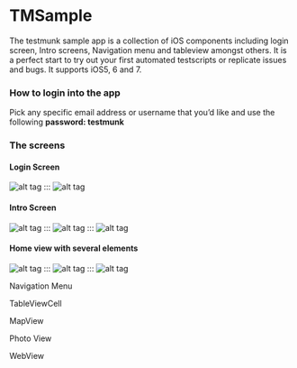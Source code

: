 TMSample
========

The testmunk sample app is a collection of iOS components including login screen, Intro screens, Navigation menu and tableview amongst others. It is a perfect start to try out your first automated testscripts or replicate issues and bugs. It supports iOS5, 6 and 7.


### How to login into the app


Pick any specific email address or username that you’d like and use the following **password: testmunk**



### The screens


#### Login Screen

![alt tag](https://raw.github.com/testmunk/TMSample/master/screenshots/login_01.png) ::: ![alt tag](https://raw.github.com/testmunk/TMSample/master/screenshots/login_02.png)


#### Intro Screen

![alt tag](https://raw.github.com/testmunk/TMSample/master/screenshots/intro_01.png) ::: ![alt tag](https://raw.github.com/testmunk/TMSample/master/screenshots/intro_02.png) ::: ![alt tag](https://raw.github.com/testmunk/TMSample/master/screenshots/intro_03.png)


#### Home view with several elements

![alt tag](https://raw.github.com/testmunk/TMSample/master/screenshots/main_01.png) ::: ![alt tag](https://raw.github.com/testmunk/TMSample/master/screenshots/main_03.png) ::: ![alt tag](https://raw.github.com/testmunk/TMSample/master/screenshots/main_02.png)


Navigation Menu


TableViewCell


MapView


Photo View


WebView
